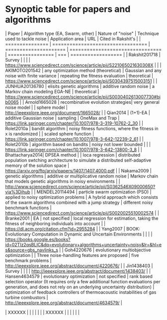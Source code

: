 # Synoptic table for papers and algorithms

| Paper           | Algorithm type (EA, Swarm, other) | Nature of "noise"     | Technique used to tackle noise   | Application area | URL | Cited in Rakshit's |
| =============== | ================================= | ===================== | ================================ | ================ | === | ================== |
| Rakshit201718   | Survey                            |                       |                                  |                  | https://www.sciencedirect.com/science/article/pii/S221065021630308X | | 
| AKIMOTO201542   | any optimization method (theoretical) | Gaussian and any noise with finite variance | repeating the fitness evaluation | theoretical      | https://www.sciencedirect.com/science/article/pii/S0304397515003151 |
| JUNHUA20136780  | elisits genetic algorithms        | additive random noise | a Markov chain modeling EGA-NE   | theoretical      | https://www.sciencedirect.com/science/article/pii/S0030402613007730#bib0065 |
| Arnold1665028   | recombinative evolution strategies| very general noise model |                               | sphere model     | http://ieeexplore.ieee.org/document/1665028/ |
| Qian2014        | (1+1)-EA                          | additive Gaussian noise | sampling                       | OneMax and Trap  | https://link.springer.com/chapter/10.1007/978-3-319-10762-2_30 |
| Rolet2010a      | bandit algorithm                  | noisy fitness functions, where the fitness in x is randomized |                                  | scaled sphere function | https://link.springer.com/chapter/10.1007/978-3-642-12239-2_61 |
| Rolet2010b      | algorithm based on bandits        | noisy not lower bounded |                                |                  | https://link.springer.com/chapter/10.1007/978-3-642-13800-3_8 |
| Bhattacharya2014| DPSEA method                      |                       | loca regression                  | distributed population swtching architecture to simulate a distributed self-adaptive memory of the solution space | https://arxiv.org/ftp/arxiv/papers/1407/1407.4000.pdf |
| Nakama2009      | genetic algorithms                | additive or multiplicative random noise | Markov chain that models genetic algorithms in noisy environments |                  | http://www.sciencedirect.com/science/article/pii/S0362546X09000650?via%3Dihub |
| MENDEL20114494  | particle swarm optimization (PSO) | applied to noisy optimization problems | A hybrid approach which consists of the swarm algorithms combined with a jump strategy | different noisy benchmark functions | https://www.sciencedirect.com/science/article/pii/S0020025510002574 |
| Branke2001      |  EA                               | not specified         | local regression for estimation, taking the fitness of neighboring individuals into account |                  | https://dl.acm.org/citation.cfm?id=2955284 |
| Yang2007        | BOOK: Evolutionary Computation in Dynamic and Uncertain Environments |                       |                                  |                  | https://books.google.es/books?id=02TIz2qsBLIC&dq=evolutionary+algorithms+uncertainty+noisy&lr=&hl=es&source=gbs_navlinks_s |
| Goh4220676      | evolutionary multiobjective optimization |                       | Three noise-handling features are proposed | five benchmark problems | http://ieeexplore.ieee.org/abstract/document/4220676/ |
| Jin1438403      | Survey                            |                       |                                  |                  | http://ieeexplore.ieee.org/abstract/document/1438403/ |
| Hansen4634579   | evolutionary optimization         | not specified         | rank based selection operator (It requires only a few additional function evaluations per generation, and does not rely on an underlying uncertainty distribution) | optimization of feedback controllers of thermoacoustic instabilities of gas turbine combustors | http://ieeexplore.ieee.org/abstract/document/4634579/ |

| XXXXXX          |                                   |                       |                                  |                  |   |
| XXXXXX          |                                   |                       |                                  |                  |   |
